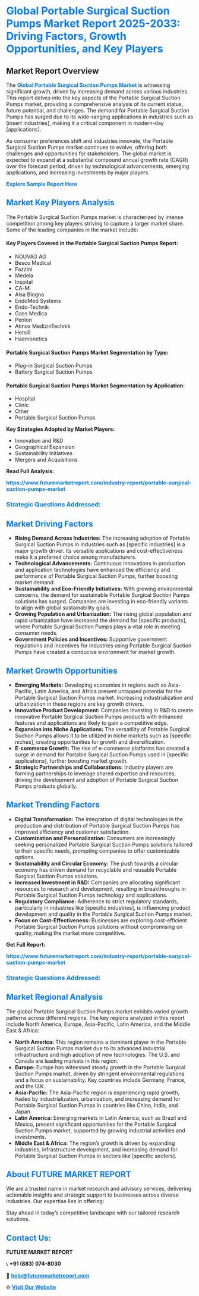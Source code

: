 <h1 style="color: #007BFF;">Global Portable Surgical Suction Pumps Market Report 2025-2033: Driving Factors, Growth Opportunities, and Key Players</h1>

<section id="overview">
<h2>Market Report Overview</h2>
<p>The <a href="https://www.futuremarketreport.com/industry-report/portable-surgical-suction-pumps-market" style="color: #007BFF; text-decoration: none;"><strong>Global Portable Surgical Suction Pumps Market</strong></a> is witnessing significant growth, driven by increasing demand across various industries. This report delves into the key aspects of the Portable Surgical Suction Pumps market, providing a comprehensive analysis of its current status, future potential, and challenges. The demand for Portable Surgical Suction Pumps has surged due to its wide-ranging applications in industries such as [insert industries], making it a critical component in modern-day [applications].</p>
<p>As consumer preferences shift and industries innovate, the Portable Surgical Suction Pumps market continues to evolve, offering both challenges and opportunities for stakeholders. The global market is expected to expand at a substantial compound annual growth rate (CAGR) over the forecast period, driven by technological advancements, emerging applications, and increasing investments by major players.</p>
</section>

<section id="overview">
<p><a href="https://www.futuremarketreport.com/request-sample/reportId=122140" style="color: #007BFF; text-decoration: none;"><strong>Explore Sample Report Here</strong></a></p>
</section>

<section id="key-players">
<h2 style="color: #007BFF;">Market Key Players Analysis</h2>
<p>The Portable Surgical Suction Pumps market is characterized by intense competition among key players striving to capture a larger market share. Some of the leading companies in the market include:</p>
<h4>Key Players Covered in the Portable Surgical Suction Pumps Report:</h4>
<ul><li>NOUVAG AG</li><li>Besco Medical</li><li>Fazzini</li><li>Medela</li><li>Inspital</li><li>CA-MI</li><li>Alsa Blogna</li><li>EndoMed Systems</li><li>Endo-Technik</li><li>Gaes Medica</li><li>Penlon</li><li>Atmos MedizinTechnik</li><li>Hersill</li><li>Haemonetics</li></ul>
<h4>Portable Surgical Suction Pumps Market Segmentation by Type:</h4>
<ul><li>Plug-in Surgical Suction Pumps</li><li>Battery Surgical Suction Pumps</li></ul>

<h4>Portable Surgical Suction Pumps Market Segmentation by Application:</h4>
<ul><li>Hospital</li><li>Clinic</li><li>Other</li><li>Portable Surgical Suction Pumps</li></ul>
<p><strong>Key Strategies Adopted by Market Players:</strong></p>
<ul>
<li>Innovation and R&D</li>
<li>Geographical Expansion</li>
<li>Sustainability Initiatives</li>
<li>Mergers and Acquisitions</li>
</ul>
</section>

<section>
<p><strong>Read Full Analysis: </strong></p><a href="https://www.futuremarketreport.com/industry-report/portable-surgical-suction-pumps-market" style="color: #007BFF; text-decoration: none;"><strong>https://www.futuremarketreport.com/industry-report/portable-surgical-suction-pumps-market</strong></a>
<h3 style="color: #007BFF;">Strategic Questions Addressed:</h3>
</section>

<section id="driving-factors">
<h2 style="color: #007BFF;">Market Driving Factors</h2>
<ul>
<li><strong>Rising Demand Across Industries:</strong> The increasing adoption of Portable Surgical Suction Pumps in industries such as [specific industries] is a major growth driver. Its versatile applications and cost-effectiveness make it a preferred choice among manufacturers.</li>
<li><strong>Technological Advancements:</strong> Continuous innovations in production and application technologies have enhanced the efficiency and performance of Portable Surgical Suction Pumps, further boosting market demand.</li>
<li><strong>Sustainability and Eco-Friendly Initiatives:</strong> With growing environmental concerns, the demand for sustainable Portable Surgical Suction Pumps solutions has surged. Companies are investing in eco-friendly variants to align with global sustainability goals.</li>
<li><strong>Growing Population and Urbanization:</strong> The rising global population and rapid urbanization have increased the demand for [specific products], where Portable Surgical Suction Pumps plays a vital role in meeting consumer needs.</li>
<li><strong>Government Policies and Incentives:</strong> Supportive government regulations and incentives for industries using Portable Surgical Suction Pumps have created a conducive environment for market growth.</li>
</ul>
</section>

<section id="growth-opportunities">
<h2 style="color: #007BFF;">Market Growth Opportunities</h2>
<ul>
<li><strong>Emerging Markets:</strong> Developing economies in regions such as Asia-Pacific, Latin America, and Africa present untapped potential for the Portable Surgical Suction Pumps market. Increasing industrialization and urbanization in these regions are key growth drivers.</li>
<li><strong>Innovative Product Development:</strong> Companies investing in R&D to create innovative Portable Surgical Suction Pumps products with enhanced features and applications are likely to gain a competitive edge.</li>
<li><strong>Expansion into Niche Applications:</strong> The versatility of Portable Surgical Suction Pumps allows it to be utilized in niche markets such as [specific niches], creating opportunities for growth and diversification.</li>
<li><strong>E-commerce Growth:</strong> The rise of e-commerce platforms has created a surge in demand for Portable Surgical Suction Pumps used in [specific applications], further boosting market growth.</li>
<li><strong>Strategic Partnerships and Collaborations:</strong> Industry players are forming partnerships to leverage shared expertise and resources, driving the development and adoption of Portable Surgical Suction Pumps products globally.</li>
</ul>
</section>

<section id="trending-factors">
<h2 style="color: #007BFF;">Market Trending Factors</h2>
<ul>
<li><strong>Digital Transformation:</strong> The integration of digital technologies in the production and distribution of Portable Surgical Suction Pumps has improved efficiency and customer satisfaction.</li>
<li><strong>Customization and Personalization:</strong> Consumers are increasingly seeking personalized Portable Surgical Suction Pumps solutions tailored to their specific needs, prompting companies to offer customizable options.</li>
<li><strong>Sustainability and Circular Economy:</strong> The push towards a circular economy has driven demand for recyclable and reusable Portable Surgical Suction Pumps solutions.</li>
<li><strong>Increased Investment in R&D:</strong> Companies are allocating significant resources to research and development, resulting in breakthroughs in Portable Surgical Suction Pumps technology and applications.</li>
<li><strong>Regulatory Compliance:</strong> Adherence to strict regulatory standards, particularly in industries like [specific industries], is influencing product development and quality in the Portable Surgical Suction Pumps market.</li>
<li><strong>Focus on Cost-Effectiveness:</strong> Businesses are exploring cost-efficient Portable Surgical Suction Pumps solutions without compromising on quality, making the market more competitive.</li>
</ul>
</section>

<section>
<p><strong>Get Full Report: </strong></p><a href="https://www.futuremarketreport.com/industry-report/portable-surgical-suction-pumps-market" style="color: #007BFF; text-decoration: none;"><strong>https://www.futuremarketreport.com/industry-report/portable-surgical-suction-pumps-market</strong></a>
<h3 style="color: #007BFF;">Strategic Questions Addressed:</h3>
</section>


<section id="regional-analysis">
<h2 style="color: #007BFF;">Market Regional Analysis</h2>
<p>The global Portable Surgical Suction Pumps market exhibits varied growth patterns across different regions. The key regions analyzed in this report include North America, Europe, Asia-Pacific, Latin America, and the Middle East & Africa:</p>
<ul>
<li><strong>North America:</strong> This region remains a dominant player in the Portable Surgical Suction Pumps market due to its advanced industrial infrastructure and high adoption of new technologies. The U.S. and Canada are leading markets in this region.</li>
<li><strong>Europe:</strong> Europe has witnessed steady growth in the Portable Surgical Suction Pumps market, driven by stringent environmental regulations and a focus on sustainability. Key countries include Germany, France, and the U.K.</li>
<li><strong>Asia-Pacific:</strong> The Asia-Pacific region is experiencing rapid growth, fueled by industrialization, urbanization, and increasing demand for Portable Surgical Suction Pumps in countries like China, India, and Japan.</li>
<li><strong>Latin America:</strong> Emerging markets in Latin America, such as Brazil and Mexico, present significant opportunities for the Portable Surgical Suction Pumps market, supported by growing industrial activities and investments.</li>
<li><strong>Middle East & Africa:</strong> The region’s growth is driven by expanding industries, infrastructure development, and increasing demand for Portable Surgical Suction Pumps in sectors like [specific sectors].</li>
</ul>
</section>

<footer>
<h2 style="color: #007BFF;">About FUTURE MARKET REPORT</h2>
<p>We are a trusted name in market research and advisory services, delivering actionable insights and strategic support to businesses across diverse industries. Our expertise lies in offering:</p>

<p>Stay ahead in today’s competitive landscape with our tailored research solutions.</p>

<h2 style="color: #007BFF;">Contact Us:</h2>
<p><strong>FUTURE MARKET REPORT</strong></p>
<p>📞 <strong>+91 (883) 074-8030</strong></p>
<p>📧 <strong><a href="mailto:help@futuremarketreport.com" style="color: #007BFF;">help@futuremarketreport.com</a></strong></p>
<p>🌐 <strong><a href="https://www.futuremarketreport.com/" style="color: #007BFF;">Visit Our Website</a></strong></p>
</footer>